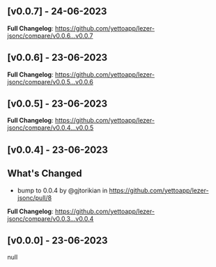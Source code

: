 ## [v0.0.7] - 24-06-2023
**Full Changelog**: https://github.com/yettoapp/lezer-jsonc/compare/v0.0.6...v0.0.7
## [v0.0.6] - 23-06-2023
**Full Changelog**: https://github.com/yettoapp/lezer-jsonc/compare/v0.0.5...v0.0.6
## [v0.0.5] - 23-06-2023
**Full Changelog**: https://github.com/yettoapp/lezer-jsonc/compare/v0.0.4...v0.0.5
## [v0.0.4] - 23-06-2023
## What's Changed
* bump to 0.0.4 by @gjtorikian in https://github.com/yettoapp/lezer-jsonc/pull/8


**Full Changelog**: https://github.com/yettoapp/lezer-jsonc/compare/v0.0.3...v0.0.4
## [v0.0.0] - 23-06-2023
null
